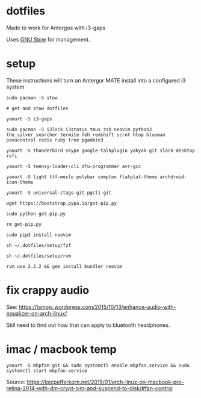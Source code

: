 # dotfiles

Made to work for Antergos with i3-gaps

Uses [GNU Stow](https://www.gnu.org/software/stow/) for management.

# setup

These instructions will turn an Antergor MATE install into a configured i3 system

`sudo pacman -S stow`

`# get and stow dotfiles`

`yaourt -S i3-gaps`

`sudo pacman -S i3lock i3status tmux zsh neovim python3 the_silver_searcher termite feh redshift scrot htop blueman pavucontrol redis ruby tree pgadmin3`

`yaourt -S thunderbird skype google-talkplugin yakyak-git slack-desktop rofi`

`yaourt -S teensy-loader-cli dfu-programmer avr-gcc`

`yaourt -S light ttf-meslo polybar compton flatplat-theme archdroid-icon-theme`

`yaourt -S universal-ctags-git pgcli-git`

`wget https://bootstrap.pypa.io/get-pip.py`

`sudo python get-pip.py`

`rm get-pip.py`

`sudo pip3 install neovim`

`sh ~/.dotfiles/setup/fzf`

`sh ~/.dotfiles/setup/rvm`

`rvm use 2.2.2 && gem install bundler neovim`

# fix crappy audio

See: https://lampjs.wordpress.com/2015/10/13/enhance-audio-with-equalizer-on-arch-linux/

Still need to find out how that can apply to bluetooth headphones.

# imac / macbook temp

`yaourt -S mbpfan-git && sudo systemctl enable mbpfan.service && sudo systemctl start mbpfan.service`

Source: https://loicpefferkorn.net/2015/01/arch-linux-on-macbook-pro-retina-2014-with-dm-crypt-lvm-and-suspend-to-disk/#fan-control
